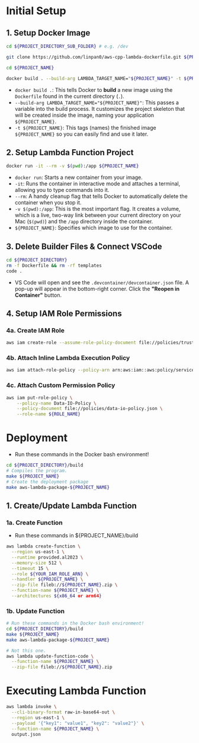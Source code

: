 # Initial Setup

## 1. Setup Docker Image

```bash
cd ${PROJECT_DIRECTORY_SUB_FOLDER} # e.g. /dev
```

```bash
git clone https://github.com/linpan0/aws-cpp-lambda-dockerfile.git ${PROJECT_NAME} && rm -rf ${PROJECT_NAME}/.git
```

```bash
cd ${PROJECT_NAME}
```

```bash
docker build . --build-arg LAMBDA_TARGET_NAME="${PROJECT_NAME}" -t ${PROJECT_NAME}
```

- `docker build .`: This tells Docker to **build** a new image using the `Dockerfile` found in the current directory (`.`).
- `--build-arg LAMBDA_TARGET_NAME="${PROJECT_NAME}"`: This passes a variable into the build process. It customizes the project skeleton that will be created inside the image, naming your application `${PROJECT_NAME}`.
- `-t ${PROJECT_NAME}`: This tags (names) the finished image `${PROJECT_NAME}` so you can easily find and use it later.

## 2. Setup Lambda Function Project

```bash
docker run -it --rm -v $(pwd):/app ${PROJECT_NAME}
```

- `docker run`: Starts a new container from your image.
- `-it`: Runs the container in interactive mode and attaches a terminal, allowing you to type commands into it.
- `--rm`: A handy cleanup flag that tells Docker to automatically delete the container when you stop it.
- `-v $(pwd):/app`: This is the most important flag. It creates a volume, which is a live, two-way link between your current directory on your Mac (`$(pwd)`) and the `/app` directory inside the container.
- `${PROJECT_NAME}`: Specifies which image to use for the container.

## 3. Delete Builder Files & Connect VSCode

```bash
cd ${PROJECT_DIRECTORY}
rm -f Dockerfile && rm -rf templates
code .
```

- VS Code will open and see the `.devcontainer/devcontainer.json` file. A pop-up will appear in the bottom-right corner. Click the **"Reopen in Container"** button.

## 4. Setup IAM Role Permissions

### 4a. Create IAM Role

```bash
aws iam create-role --assume-role-policy-document file://policies/trust-policy.json --role-name ${ROLE_NAME}
```

### 4b. Attach Inline Lambda Execution Policy

```bash
aws iam attach-role-policy --policy-arn arn:aws:iam::aws:policy/service-role/AWSLambdaBasicExecutionRole --role-name ${ROLE_NAME}
```

### 4c. Attach Custom Permission Policy

```bash
aws iam put-role-policy \
    --policy-name Data-IO-Policy \
    --policy-document file://policies/data-io-policy.json \
    --role-name ${ROLE_NAME}
```

# Deployment

- Run these commands in the Docker bash environment!

```bash
cd ${PROJECT_DIRECTORY}/build
# Compiles the program.
make ${PROJECT_NAME}
# Create the deployment package
make aws-lambda-package-${PROJECT_NAME}
```

## 1. Create/Update Lambda Function

### 1a. Create Function

- Run these commands in ${PROJECT_NAME}/build

```bash
aws lambda create-function \
  --region us-east-1 \
  --runtime provided.al2023 \
  --memory-size 512 \
  --timeout 15 \
  --role ${YOUR_IAM_ROLE_ARN} \
  --handler ${PROJECT_NAME} \
  --zip-file fileb://${PROJECT_NAME}.zip \
  --function-name ${PROJECT_NAME} \
  --architectures ${x86_64 or arm64}
```

### 1b. Update Function

```bash
# Run these commands in the Docker bash environment!
cd ${PROJECT_DIRECTORY}/build
make ${PROJECT_NAME}
make aws-lambda-package-${PROJECT_NAME}

# Not this one.
aws lambda update-function-code \
  --function-name ${PROJECT_NAME} \
  --zip-file fileb://${PROJECT_NAME}.zip
```

# Executing Lambda Function

```bash
aws lambda invoke \
  --cli-binary-format raw-in-base64-out \
  --region us-east-1 \
  --payload '{"key1": "value1", "key2": "value2"}' \
  --function-name ${PROJECT_NAME} \
  output.json
```
